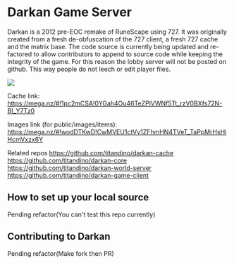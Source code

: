 # Darkan Game Server
Darkan is a 2012 pre-EOC remake of RuneScape using 727. It was originally created from a fresh de-obfuscation of the 727 client, a fresh 727 cache and the matrix base. The code source is currently being updated and re-factored to allow contributors to append to source code while keeping the integrity of the game. For this reason the lobby server will not be posted on github. This way people do not leech or edit player files. 

<img src="https://media.discordapp.net/attachments/460272484608901120/858576715475451954/unknown.png">

Cache link: https://mega.nz/#!1pc2mCSA!0YGah4Ou46TeZPlVWNf5Tt_rzV0BXfs72N-BI_Y7Tz0

Images link (for public/images/items): https://mega.nz/#!wodDTKwD!CwMVEU1ctVy1ZFhmHN4TVeT_TaPpMrHsHiHcmVxzx6Y

Related repos
https://github.com/titandino/darkan-cache
https://github.com/titandino/darkan-core
https://github.com/titandino/darkan-world-server
https://github.com/titandino/darkan-game-client

<h2>How to set up your local source</h2>
Pending refactor(You can't test this repo currently)

<h2>Contributing to Darkan</h2>
Pending refactor(Make fork then PR)
